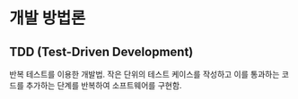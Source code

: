 # 개발 방법론

## TDD (Test-Driven Development)

반복 테스트를 이용한 개발법. 작은 단위의 테스트 케이스를 작성하고 이를 통과하는 코드를 추가하는 단계를 반복하여 소프트웨어를 구현함.

